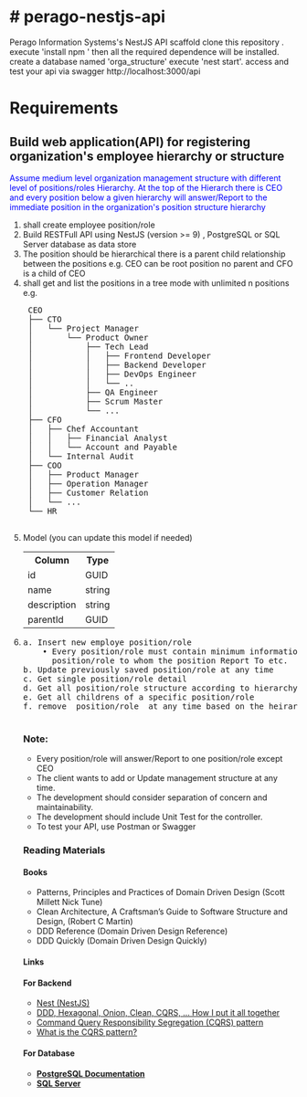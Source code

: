 <h1># perago-nestjs-api</h1>
Perago Information Systems's  NestJS API scaffold 
clone this repository .
execute  'install npm ' then
all the required dependence will be installed.
create a database named 'orga_structure'
execute 'nest start'. 
access and test your api via swagger 
http://localhost:3000/api

<h1> Requirements </h1>
<h2> Build  web application(API) for registering organization's employee hierarchy or structure </h2>
<p style="text-align:justfy; color:blue">
Assume medium level organization management structure with different level of positions/roles
Hierarchy. At the top of the Hierarch there is CEO and every position below a given hierarchy will
answer/Report to the immediate position in the organization's position structure hierarchy
</p>
<ol>
<li> shall create employee position/role  </li>
<li>  Build RESTFull API using NestJS (version >= 9) , PostgreSQL or SQL Server database as data 
store</li>
<li> The position should be hierarchical there is a parent child relationship between the positions e.g. CEO can be root position no parent and CFO is a child of CEO </li>
<li>shall get and list the positions in a tree mode with unlimited n positions e.g. 
<pre>
 CEO
 ├── CTO
 │   └── Project Manager
 │       └── Product Owner
 │           ├── Tech Lead
 │           │   ├── Frontend Developer
 │           │   ├── Backend Developer
 │           │   ├── DevOps Engineer
 │           │   └── ..
 │           ├── QA Engineer
 │           ├── Scrum Master
 │           └── ...
 ├── CFO
 │   ├── Chef Accountant
 │   │   ├── Financial Analyst
 │   │   └── Account and Payable
 │   └── Internal Audit
 ├── COO
 │   ├── Product Manager
 │   ├── Operation Manager
 │   ├── Customer Relation
 │   └── ...
 └── HR
 </pre>
 </li>
 <li>Model (you can update this model if needed) 
 
<table class="table">
<tr>  <th>Column </th>  <th>Type </th></tr>
<tr> <td> id </td>  <td> GUID </td>  </tr>
<tr> <td> name </td>  <td> string </td>  </tr>
<tr> <td> description </td>  <td> string </td>  </tr>
<tr> <td> parentId </td>  <td> GUID </td>  </tr>
</table>	
<li>
  <pre>
a. Insert new employe position/role
    • Every position/role must contain minimum information like Name, Description and Managing 
      position/role to whom the position Report To etc.
b. Update previously saved position/role at any time
c. Get single position/role detail     
d. Get all position/role structure according to hierarchy (You can use table or tree)
e. Get all childrens of a specific position/role 
f. remove  position/role  at any time based on the heirarchy 
  </pre>  
  </li>
  <p>
  <h3> Note:</h3>
  <ul>
 <li> Every position/role will answer/Report to one position/role except CEO</li>
<li> The client wants to add or Update management structure at any time.</li>
<li>The development should consider separation of concern and maintainability.</li>
<li>The development should include Unit Test for the controller.</li>
<li>To test your API, use Postman or Swagger</li>
  </ul>
  </p>
  <p>
<h3>Reading Materials</h3>
<h4> Books</h4>
<ul>
 <li>Patterns, Principles and Practices of Domain Driven Design (Scott Millett Nick Tune)</li>
<li> Clean Architecture, A Craftsman’s Guide to Software Structure and Design, (Robert C Martin)</li>
<li>DDD Reference (Domain Driven Design Reference)</li>
<li>DDD Quickly (Domain Driven Design Quickly)</li>
  </ul>
  <h4> Links</h4>
<h4>For Backend</h4>
<ul>
  <li> <a href="https://docs.nestjs.com/"> Nest (NestJS) </a></li>
  <li> <a href="https://herbertograca.com/2017/11/16/explicit-architecture-01-ddd-hexagonal-onion-clean-cqrs-how-i-put-it-all-together/"> DDD, Hexagonal, Onion, Clean, CQRS, … How I put it all together </li>   </li>
<li> <a href="https://www.ibm.com/cloud/architecture/architectures/event-driven-cqrs-pattern/"> Command Query Responsibility Segregation (CQRS) pattern <a> </li>
<li><a href="https://www.ibm.com/cloud/architecture/architectures/event-driven-cqrs-pattern/"> What is the CQRS pattern? </a></li>
  </ul>
<h4>For Database<h4>
  <ul>
    <li><a href="https://www.postgresql.org/docs/9.6/postgres-fdw.html">  PostgreSQL Documentation </a></li>    
    <li> <a href="https://docs.microsoft.com/en-us/sql/sql-server/?view=sql-server-ver16"> SQL Server </a>   </li>
    </ul>
</p>
</ol>
 